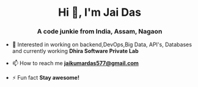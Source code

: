 <h1 align="center">Hi 👋, I'm Jai Das</h1>
<h3 align="center">A code junkie from India, Assam, Nagaon</h3>

- 🔭 Interested in working on backend,DevOps,Big Data, API's, Databases and currently working **Dhira Software Private Lab**

- 📫 How to reach me **jaikumardas577@gmail.com**

- ⚡ Fun fact **Stay awesome!**



